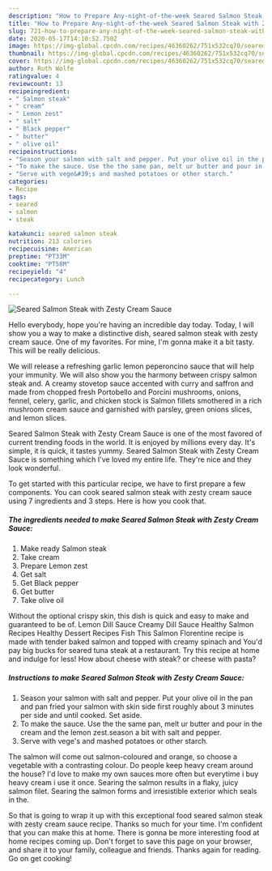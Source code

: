 ```yaml
---
description: "How to Prepare Any-night-of-the-week Seared Salmon Steak with Zesty Cream Sauce"
title: "How to Prepare Any-night-of-the-week Seared Salmon Steak with Zesty Cream Sauce"
slug: 721-how-to-prepare-any-night-of-the-week-seared-salmon-steak-with-zesty-cream-sauce
date: 2020-05-17T14:10:52.750Z
image: https://img-global.cpcdn.com/recipes/46360262/751x532cq70/seared-salmon-steak-with-zesty-cream-sauce-recipe-main-photo.jpg
thumbnail: https://img-global.cpcdn.com/recipes/46360262/751x532cq70/seared-salmon-steak-with-zesty-cream-sauce-recipe-main-photo.jpg
cover: https://img-global.cpcdn.com/recipes/46360262/751x532cq70/seared-salmon-steak-with-zesty-cream-sauce-recipe-main-photo.jpg
author: Ruth Wolfe
ratingvalue: 4
reviewcount: 13
recipeingredient:
- " Salmon steak"
- " cream"
- " Lemon zest"
- " salt"
- " Black pepper"
- " butter"
- " olive oil"
recipeinstructions:
- "Season your salmon with salt and pepper. Put your olive oil in the pan and pan fried your salmon with skin side first roughly about 3 minutes per side and until cooked. Set aside."
- "To make the sauce. Use the the same pan, melt ur butter and pour in the cream and the lemon zest.season a bit with salt and pepper."
- "Serve with vege&#39;s and mashed potatoes or other starch."
categories:
- Recipe
tags:
- seared
- salmon
- steak

katakunci: seared salmon steak 
nutrition: 213 calories
recipecuisine: American
preptime: "PT33M"
cooktime: "PT58M"
recipeyield: "4"
recipecategory: Lunch

---
```



![Seared Salmon Steak with Zesty Cream Sauce](https://img-global.cpcdn.com/recipes/46360262/751x532cq70/seared-salmon-steak-with-zesty-cream-sauce-recipe-main-photo.jpg)

Hello everybody, hope you're having an incredible day today. Today, I will show you a way to make a distinctive dish, seared salmon steak with zesty cream sauce. One of my favorites. For mine, I'm gonna make it a bit tasty. This will be really delicious.

We will release a refreshing garlic lemon peperoncino sauce that will help your immunity. We will also show you the harmony between crispy salmon steak and. A creamy stovetop sauce accented with curry and saffron and made from chopped fresh Portobello and Porcini mushrooms, onions, fennel, celery, garlic, and chicken stock is Salmon fillets smothered in a rich mushroom cream sauce and garnished with parsley, green onions slices, and lemon slices.

Seared Salmon Steak with Zesty Cream Sauce is one of the most favored of current trending foods in the world. It is enjoyed by millions every day. It's simple, it is quick, it tastes yummy. Seared Salmon Steak with Zesty Cream Sauce is something which I've loved my entire life. They're nice and they look wonderful.


To get started with this particular recipe, we have to first prepare a few components. You can cook seared salmon steak with zesty cream sauce using 7 ingredients and 3 steps. Here is how you cook that.

<!--inarticleads1-->

##### The ingredients needed to make Seared Salmon Steak with Zesty Cream Sauce:

1. Make ready  Salmon steak
1. Take  cream
1. Prepare  Lemon zest
1. Get  salt
1. Get  Black pepper
1. Get  butter
1. Take  olive oil


Without the optional crispy skin, this dish is quick and easy to make and guaranteed to be of. Lemon Dill Sauce Creamy Dill Sauce Healthy Salmon Recipes Healthy Dessert Recipes Fish This Salmon Florentine recipe is made with tender baked salmon and topped with creamy spinach and You&#39;d pay big bucks for seared tuna steak at a restaurant. Try this recipe at home and indulge for less! How about cheese with steak? or cheese with pasta? 

<!--inarticleads2-->

##### Instructions to make Seared Salmon Steak with Zesty Cream Sauce:

1. Season your salmon with salt and pepper. Put your olive oil in the pan and pan fried your salmon with skin side first roughly about 3 minutes per side and until cooked. Set aside.
1. To make the sauce. Use the the same pan, melt ur butter and pour in the cream and the lemon zest.season a bit with salt and pepper.
1. Serve with vege&#39;s and mashed potatoes or other starch.


The salmon will come out salmon-coloured and orange, so choose a vegetable with a contrasting colour. Do people keep heavy cream around the house? I&#39;d love to make my own sauces more often but everytime i buy heavy cream i use it once. Searing the salmon results in a flaky, juicy salmon filet. Searing the salmon forms and irresistible exterior which seals in the. 

So that is going to wrap it up with this exceptional food seared salmon steak with zesty cream sauce recipe. Thanks so much for your time. I'm confident that you can make this at home. There is gonna be more interesting food at home recipes coming up. Don't forget to save this page on your browser, and share it to your family, colleague and friends. Thanks again for reading. Go on get cooking!
